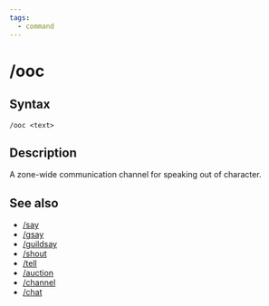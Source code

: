 ```yaml
---
tags:
  - command
---
```


# /ooc

## Syntax

<!--cmd-syntax-start-->
```eqcommand
/ooc <text>
```
<!--cmd-syntax-end-->

## Description

<!--cmd-desc-start-->
A zone-wide communication channel for speaking out of character.
<!--cmd-desc-end-->

## See also

- [/say](cmd-say.md)
- [/gsay](cmd-gsay.md)
- [/guildsay](cmd-guildsay.md)
- [/shout](cmd-shout.md)
- [/tell](cmd-tell.md)
- [/auction](cmd-auction.md)
- [/channel](cmd-channel.md)
- [/chat](cmd-chat.md)